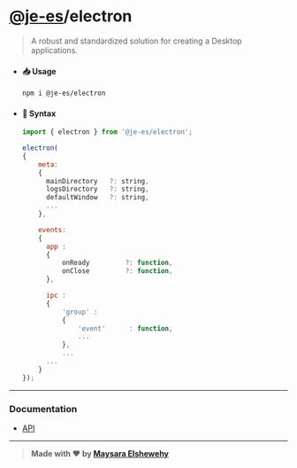 # [@je-es](https://github.com/je-es)/electron

> A robust and standardized solution for creating a Desktop applications.

- #### 📥 Usage

    ```Bash
    npm i @je-es/electron
    ```

- #### 🌟 Syntax

  ```js
  import { electron } from '@je-es/electron';

  electron(
  {
      meta:
      {
        mainDirectory   ?: string,
        logsDirectory   ?: string,
        defaultWindow   ?: string,
        ...
      },

      events:
      {
        app :
        {
            onReady         ?: function,
            onClose         ?: function,
        },

        ipc :
        {
            'group' :
            {
                'event'      : function,
                ...
            },
            ...
        ...
      }
  });
  ```

---

### Documentation

  - [API](./src/docs/src/api.md)

---

> **Made with ❤ by [Maysara Elshewehy](https://github.com/Maysara-Elshewehy)**